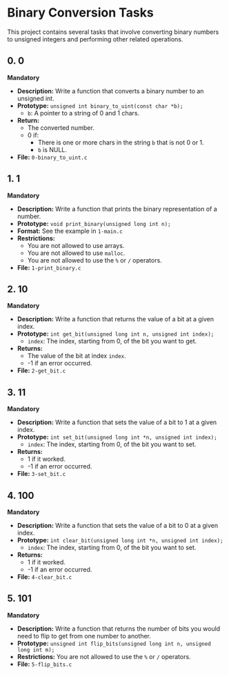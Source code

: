 # Binary Conversion Tasks

This project contains several tasks that involve converting binary numbers to unsigned integers and performing other related operations.

## 0. 0

**Mandatory**

* **Description:** Write a function that converts a binary number to an unsigned int.
* **Prototype:** `unsigned int binary_to_uint(const char *b);`
    * `b`: A pointer to a string of 0 and 1 chars.
* **Return:**
    * The converted number.
    * 0 if:
        * There is one or more chars in the string `b` that is not 0 or 1.
        * `b` is NULL.
* **File:** `0-binary_to_uint.c`

## 1. 1

**Mandatory**

* **Description:** Write a function that prints the binary representation of a number.
* **Prototype:** `void print_binary(unsigned long int n);`
* **Format:** See the example in `1-main.c`
* **Restrictions:**
    * You are not allowed to use arrays.
    * You are not allowed to use `malloc`.
    * You are not allowed to use the `%` or `/` operators.
* **File:** `1-print_binary.c`

## 2. 10

**Mandatory**

* **Description:** Write a function that returns the value of a bit at a given index.
* **Prototype:** `int get_bit(unsigned long int n, unsigned int index);`
    * `index`: The index, starting from 0, of the bit you want to get.
* **Returns:**
    * The value of the bit at index `index`.
    * -1 if an error occurred.
* **File:** `2-get_bit.c`

## 3. 11

**Mandatory**

* **Description:** Write a function that sets the value of a bit to 1 at a given index.
* **Prototype:** `int set_bit(unsigned long int *n, unsigned int index);`
    * `index`: The index, starting from 0, of the bit you want to set.
* **Returns:**
    * 1 if it worked.
    * -1 if an error occurred.
* **File:** `3-set_bit.c`

## 4. 100

**Mandatory**

* **Description:** Write a function that sets the value of a bit to 0 at a given index.
* **Prototype:** `int clear_bit(unsigned long int *n, unsigned int index);`
    * `index`: The index, starting from 0, of the bit you want to set.
* **Returns:**
    * 1 if it worked.
    * -1 if an error occurred.
* **File:** `4-clear_bit.c`

## 5. 101

**Mandatory**

* **Description:** Write a function that returns the number of bits you would need to flip to get from one number to another.
* **Prototype:** `unsigned int flip_bits(unsigned long int n, unsigned long int m);`
* **Restrictions:** You are not allowed to use the `%` or `/` operators.
* **File:** `5-flip_bits.c`


